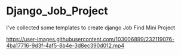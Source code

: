 # Django_Job_Project

I've collected some templates to create django Job Find Mini Project

https://user-images.githubusercontent.com/103006899/232119076-4ba17716-9d3f-4af5-8b4e-3d8ec390d012.mp4

